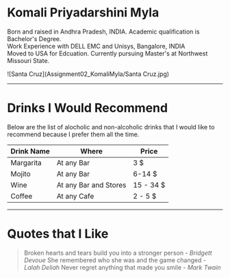 # Komali Priyadarshini Myla

Born and raised in Andhra Pradesh, INDIA. Academic qualification is Bachelor's Degree.<br>
Work Experience with DELL EMC and Unisys, Bangalore, INDIA<br>
Moved to USA for Edcuation. Currently pursuing Master's at Northwest Missouri State.<br>

![Santa Cruz](Assignment02_KomaliMyla/Santa Cruz.jpg)

*****
# Drinks I Would Recommend

Below are the list of alocholic and non-alcoholic drinks that I would like to recommend because I prefer them all the time.

| Drink Name |        Where              |     Price    |
| ---------- | --------------------------| -------------|
| Margarita  | At any Bar                |  3 $         |
| Mojito     | At any Bar                |  6-14 $      |
| Wine       | At any Bar and Stores     |  15 - 34 $   |
| Coffee     | At any Cafe               |  2 - 5 $     |


******
# Quotes that I Like
 > Broken hearts and tears build you into a stronger person - *Bridgett Devoue*
 > She remembered who she was and the game changed  - *Lalah Deliah*
 > Never regret anything that made you smile        - *Mark Twain*



